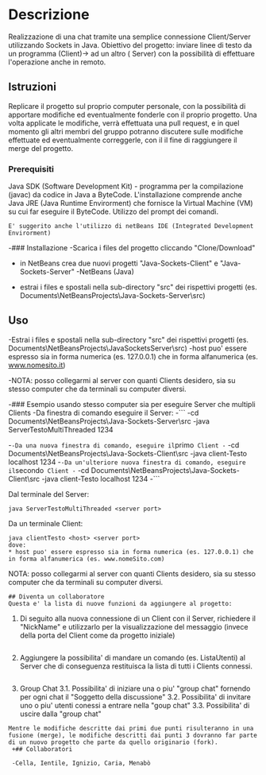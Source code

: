 
# Descrizione

Realizzazione di una chat tramite una semplice connessione Client/Server utilizzando Sockets in Java.
Obiettivo del progetto: inviare linee di testo da un programma (Client)->
ad un altro ( Server) con la possibilità di effettuare l'operazione anche in remoto.

## Istruzioni

Replicare il progetto sul proprio computer personale, con la possibilità di apportare modifiche ed eventualmente fonderle con il proprio progetto.
Una volta applicate le modifiche, verrà effettuata una pull request, e in quel momento gli altri membri del gruppo potranno discutere sulle modifiche effettuate ed eventualmente correggerle, con il il fine di raggiungere il merge del progetto.



### Prerequisiti
Java SDK (Software Development Kit) - programma per la compilazione (javac) da codice in Java a ByteCode. L'installazione comprende anche Java JRE (Java Runtime Envirorment) che fornisce la Virtual Machine (VM) su cui far eseguire il ByteCode.
Utilizzo del prompt dei comandi.
```
E' suggerito anche l'utilizzo di netBeans IDE (Integrated Development Envirorment)
```

 -### Installazione
 -Scarica i files del progetto cliccando "Clone/Download"
 - in NetBeans crea due nuovi progetti "Java-Sockets-Client" e "Java-Sockets-Server"
 -NetBeans (Java)
 

* estrai i files e spostali nella sub-directory "src" dei rispettivi progetti (es. Documents\NetBeansProjects\Java-Sockets-Server\src)

## Uso
-Estrai i files e spostali nella sub-directory "src" dei rispettivi progetti (es. Documents\NetBeansProjects\JavaSocketsServer\src)
-host puo' essere espresso sia in forma numerica (es. 127.0.0.1) che in forma alfanumerica (es. www.nomesito.it)
 
 -NOTA: posso collegarmi al server con quanti Clients desidero, sia su stesso computer che da terminali su computer diversi.
 
 -### Esempio usando stesso computer sia per eseguire Server che multipli Clients
 -Da finestra di comando eseguire il Server:
 -```
 -cd Documents\NetBeansProjects\Java-Sockets-Server\src
 -java ServerTestoMultiThreaded 1234
 
  -```
 -Da una nuova finestra di comando, eseguire il ```primo``` Client
 -```
 -cd Documents\NetBeansProjects\Java-Sockets-Client\src
 -java client-Testo localhost 1234
 -```
 -Da un'ulteriore nuova finestra di comando, eseguire il ```secondo``` Client
 -```
 -cd Documents\NetBeansProjects\Java-Sockets-Client\src
 -java client-Testo localhost 1234
 -```

Dal terminale del Server:
```
java ServerTestoMultiThreaded <server port>
```
Da un terminale Client:
```
java clientTesto <host> <server port>
dove:
* host puo' essere espresso sia in forma numerica (es. 127.0.0.1) che in forma alfanumerica (es. www.nomeSito.com)
```
NOTA: posso collegarmi al server con quanti Clients desidero, sia su stesso computer che da terminali su computer diversi.


```
## Diventa un collaboratore
Questa e' la lista di nuove funzioni da aggiungere al progetto:
```
1. Di seguito alla nuova connessione di un Client con il Server,
   richiedere il "NickName" e utilizzarlo per la visualizzazione del messaggio 
   (invece della porta del Client come da progetto iniziale)
```
```
2. Aggiungere la possibilita' di mandare un comando (es. ListaUtenti) al Server 
   che di conseguenza restituisca la lista di tutti i Clients connessi.
```
```
3. Group Chat 
3.1. Possibilita' di iniziare una o piu' "group chat" fornendo per ogni chat il "Soggetto della discussione"
3.2. Possibilita' di invitare uno o piu' utenti conessi a entrare nella "goup chat"
3.3. Possibilita' di uscire dalla "group chat"
```
Mentre le modifiche descritte dai primi due punti risulteranno in una fusione (merge), le modifiche descritti dai punti 3 dovranno far parte di un nuovo progetto che parte da quello originario (fork).
 +## Collaboratori
   
 -Cella, Ientile, Ignizio, Caria, Menabò


